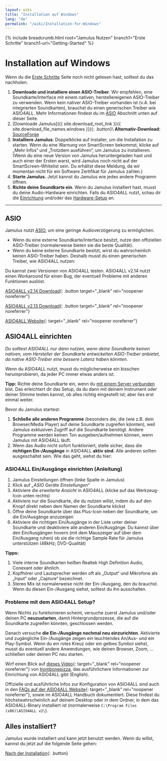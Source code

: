 ```yaml
---
layout: wiki
title: "Installation auf Windows"
lang: "de"
permalink: "/wiki/Installation-for-Windows"
---
```


{% include breadcrumb.html root="Jamulus Nutzen" branch1="Erste Schritte" branch1-url="Getting-Started" %}

# Installation auf Windows
Wenn du die [Erste Schritte](Getting-Started) Seite noch nicht gelesen hast, solltest du das nachholen.
1. **Downloade und installiere einen ASIO-Treiber**. Wir empfehlen, eine Soundkarte/Interface mit einem nativen, herstellereigenen ASIO-Treiber zu verwenden. Wenn kein nativer ASIO-Treiber vorhanden ist (v.A. bei integrierten Soundkarten), brauchst du einen generischen Treiber wie ASIO4ALL. Mehr Informationen findest du im [ASIO](#asio) Abschnitt unten auf dieser Seite.
1. [Downloade Jamulus]({{ site.download_root_link }}{{ site.download_file_names.windows }}){: .button}\\
**Alternativ-Download:** [SourceForge](https://sourceforge.net/projects/llcon/files/latest/download)
1. **Installiere Jamulus**: Doppelklicke auf Installer, um die Installation zu starten. Wenn du eine Warnung von SmartScreen bekommst, klicke auf „Mehr Infos“ und „Trotzdem ausführen“, um Jamulus zu installieren. (Wenn du eine neue Version von Jamulus heruntergeladen hast und auch einer der Ersten warst, wird Jamulus noch nicht auf der SmartScreen-Whitelist sein. Du erhältst diese Meldung, da wir momentan nicht für ein Software Zertifikat für Jamulus zahlen.)
1. **Starte Jamulus.** Jetzt kannst du Jamulus wie jedes andere Programm öffnen.
1. **Richte deine Soundkarte ein**. Wenn du Jamulus installiert hast, musst du deine Audio-Hardware einrichten. Falls du ASIO4ALL nutzt, schau dir die [Einrichtung](#asio4all-einrichten) und/oder das [Hardware-Setup](Hardware-Setup) an.

***
## ASIO

Jamulus nutzt [ASIO](https://de.wikipedia.org/wiki/Audio_Stream_Input/Output), um eine geringe Audioverzögerung zu ermöglichen.

* Wenn du eine externe Soundkarte/Interface besitzt, nutze den offiziellen ASIO-Treiber (normalerweise bieten sie die beste Qualität).
* Wenn du keine externe Soundkarte besitzt, wirst du wahrscheinlich keinen ASIO-Treiber haben. Deshalb musst du einen generischen Treiber, wie ASIO4ALL nutzen:

Du kannst zwei Versionen von ASIO4ALL testen. ASIO4ALL v2.14 nutzt einen Workaround für einen Bug, der eventuell Probleme mit anderen Funktionen auslöst.

[ASIO4ALL v2.14 Download](https://github.com/jamulussoftware/assets/raw/main/ASIO4ALL/v2.14/ASIO4ALL_2_14_English.exe){: .button target="_blank" rel="noopener noreferrer"}

[ASIO4ALL v2.13 Download](https://github.com/jamulussoftware/assets/raw/main/ASIO4ALL/v2.13/ASIO4ALL_2_13_English.exe){: .button target="_blank" rel="noopener noreferrer"}

[ASIO4ALL Website](https://www.asio4all.org/){: target="_blank" rel="noopener noreferrer"}

## ASIO4ALL einrichten
*Du solltest ASIO4ALL nur dann nutzen, wenn deine Soundkarte keinen nativen, vom Hersteller der Soundkarte entwickelten ASIO-Treiber anbietet, da native ASIO-Treiber eine bessere Latenz haben könnten.*

Wenn du ASIO4ALL nutzt, musst du möglicherweise ein bisschen herumprobieren, da jeder PC immer etwas anders ist.

**Tipp:** Richte deine Soundkarte ein, wenn du [mit einem Server verbunden](Onboarding#2-verbindung-mit-einem-server-herstellen) bist. Das erleichtert dir das Setup, da du dann mit deinem Instrument oder deiner Stimme testen kannst, ob alles richtig eingestellt ist; aber lies erst einmal weiter.

Bevor du Jamulus startest:

1. **Schließe alle anderen Programme** (besonders die, die (wie z.B. dein Browser/Media Player) auf deine Soundkarte zugreifen könnten), weil Jamulus exklusiven Zugriff auf die Soundkarte benötigt. Andere Programme werden keinen Ton ausgeben/aufnehmen können, wenn Jamulus mit ASIO4ALL läuft.
1. Wenn das Audio nicht sofort funktioniert, stelle sicher, dass die **richtigen Ein-/Ausgänge** in ASIO4ALL **aktiv sind**. Alle anderen sollten ausgeschaltet sein. Wie das geht, siehst du hier:

### ASIO4ALL Ein/Ausgänge einrichten (Anleitung)

1. Jamulus Einstellungen öffnen (linke Spalte in Jamulus)
1. Klick auf _„ASIO Geräte Einstellungen“_
1. Aktiviere die _erweiterte Ansicht_ in ASIO4ALL (klicke auf das Werkzeug-Icon unten rechts)
1. Aktiviere nur die Soundkarte, die du nutzen willst, indem du auf den Knopf direkt neben dem Namen der Soundkarte klickst
1. Öffne deine Soundkarte über das Plus-Icon neben der Soundkarte, um die Ein/Ausgänge anzuzeigen
1. Aktiviere die richtigen Ein/Ausgänge in der Liste unter deiner Soundkarte und deaktiviere alle anderen Ein/Ausgänge. Du kannst über den Ein/Ausgängen hovern (mit dem Mauszeiger auf über dem Ein/Ausgang ruhen) ob sie die richtige Sample Rate für Jamulus unterstützen (48kHz; DVD-Qualität)

**Tipps:**
1. Viele interne Soundkarten heißen Realtek High Definition Audio, Conexant oder ähnlich.
1. Kopfhörer und Lautsprecher werden oft als „Output“ und Mikrofone als „Input“ oder „Capture“ bezeichnet.
1. Stereo Mix ist normalerweise nicht der Ein-/Ausgang, den du brauchst. Wenn du diesen Ein-/Ausgang siehst, solltest du ihn ausschalten.

### Probleme mit dem ASIO4ALL Setup?

Wenn Nichts zu funktionieren scheint, versuche zuerst Jamulus und/oder deinen PC **neuzustarten**, damit Hintergrundprozesse, die auf die Soundkarte zugreifen könnten, geschlossen werden.

Danach versuche **die Ein-/Ausgänge nochmal neu einzurichten**. Aktivierte und zugängliche Ein-/Ausgänge zeigen ein leuchtendes An/Aus- und ein Play-Symbol. Wenn du ein rotes Kreuz oder ein gelbes Symbol siehst, musst du eventuell andere Anwendungen, wie deinen Browser, Zoom, ... schließen oder deinen PC neu starten.

Wirf einen Blick auf [dieses Video](https://youtu.be/_GzOsitVgLI){: target="_blank" rel="noopener noreferrer"} von [trombonepizza](https://github.com/trombonepizza), das ausführlichere Informationen zur Einrichtung von ASIO4ALL gibt (English).

Offizielle und ausführliche Infos zur Konfiguration von ASIO4ALL sind auch in den [FAQs auf der ASIO4ALL Website](https://www.asio4all.org/index.php/help/faq/){: target="_blank" rel="noopener noreferrer"}, sowie im ASIO4ALL Handbuch dokumentiert. Diese findest du höchstwahrscheinlich auf deinem Desktop oder in dem Ordner, in dem das ASIO4ALL-Binary installiert ist (normalerweise `C:\Program Files (x86)\ASIO4ALL v2\`).

## Alles installiert?
Jamulus wurde installiert und kann jetzt benutzt werden. Wenn du willst, kannst du jetzt auf die folgende Seite gehen:

[Nach der Installation](Onboarding){: .button}
